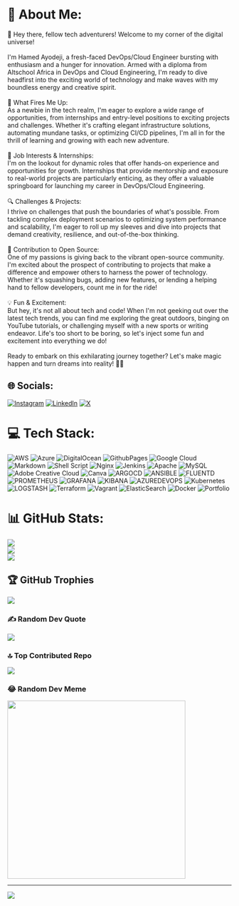 # 💫 About Me:
👋 Hey there, fellow tech adventurers! Welcome to my corner of the digital universe!<br><br>I'm Hamed Ayodeji, a fresh-faced DevOps/Cloud Engineer bursting with enthusiasm and a hunger for innovation. Armed with a diploma from Altschool Africa in DevOps and Cloud Engineering, I'm ready to dive headfirst into the exciting world of technology and make waves with my boundless energy and creative spirit.<br><br>🚀 What Fires Me Up:<br>As a newbie in the tech realm, I'm eager to explore a wide range of opportunities, from internships and entry-level positions to exciting projects and challenges. Whether it's crafting elegant infrastructure solutions, automating mundane tasks, or optimizing CI/CD pipelines, I'm all in for the thrill of learning and growing with each new adventure.<br><br>💼 Job Interests & Internships:<br>I'm on the lookout for dynamic roles that offer hands-on experience and opportunities for growth. Internships that provide mentorship and exposure to real-world projects are particularly enticing, as they offer a valuable springboard for launching my career in DevOps/Cloud Engineering.<br><br>🔍 Challenges & Projects:<br>I thrive on challenges that push the boundaries of what's possible. From tackling complex deployment scenarios to optimizing system performance and scalability, I'm eager to roll up my sleeves and dive into projects that demand creativity, resilience, and out-of-the-box thinking.<br><br>🌟 Contribution to Open Source:<br>One of my passions is giving back to the vibrant open-source community. I'm excited about the prospect of contributing to projects that make a difference and empower others to harness the power of technology. Whether it's squashing bugs, adding new features, or lending a helping hand to fellow developers, count me in for the ride!<br><br>💡 Fun & Excitement:<br>But hey, it's not all about tech and code! When I'm not geeking out over the latest tech trends, you can find me exploring the great outdoors, binging on YouTube tutorials, or challenging myself with a new sports or writing endeavor. Life's too short to be boring, so let's inject some fun and excitement into everything we do!<br><br>Ready to embark on this exhilarating journey together? Let's make magic happen and turn dreams into reality! 🌟✨


## 🌐 Socials:
[![Instagram](https://img.shields.io/badge/Instagram-%23E4405F.svg?logo=Instagram&logoColor=white)](https://instagram.com/qurtana) [![LinkedIn](https://img.shields.io/badge/LinkedIn-%230077B5.svg?logo=linkedin&logoColor=white)](https://linkedin.com/in/qurtana) [![X](https://img.shields.io/badge/X-black.svg?logo=X&logoColor=white)](https://x.com/qurtana) 

# 💻 Tech Stack:
![AWS](https://img.shields.io/badge/AWS-%23FF9900.svg?style=flat&logo=amazon-aws&logoColor=white) ![Azure](https://img.shields.io/badge/azure-%230072C6.svg?style=flat&logo=microsoftazure&logoColor=white) ![DigitalOcean](https://img.shields.io/badge/DigitalOcean-%230167ff.svg?style=flat&logo=digitalOcean&logoColor=white) ![GithubPages](https://img.shields.io/badge/github%20pages-121013?style=flat&logo=github&logoColor=white) ![Google Cloud](https://img.shields.io/badge/GoogleCloud-%234285F4.svg?style=flat&logo=google-cloud&logoColor=white) ![Markdown](https://img.shields.io/badge/markdown-%23000000.svg?style=flat&logo=markdown&logoColor=white) ![Shell Script](https://img.shields.io/badge/shell_script-%23121011.svg?style=flat&logo=gnu-bash&logoColor=white) ![Nginx](https://img.shields.io/badge/nginx-%23009639.svg?style=flat&logo=nginx&logoColor=white) ![Jenkins](https://img.shields.io/badge/jenkins-%232C5263.svg?style=flat&logo=jenkins&logoColor=white) ![Apache](https://img.shields.io/badge/apache-%23D42029.svg?style=flat&logo=apache&logoColor=white) ![MySQL](https://img.shields.io/badge/mysql-%2300000f.svg?style=flat&logo=mysql&logoColor=white) ![Adobe Creative Cloud](https://img.shields.io/badge/Adobe%20Creative%20Cloud-DA1F26.svg?style=flat&logo=Adobe%20Creative%20Cloud&logoColor=white) ![Canva](https://img.shields.io/badge/Canva-%2300C4CC.svg?style=flat&logo=Canva&logoColor=white) ![ARGOCD](https://img.shields.io/badge/argo-EF7B4D.svg?style=flat&logo=argo&logoColor=white&color=%23EF7B4D) ![ANSIBLE](https://img.shields.io/badge/ansible-%231A1918.svg?style=flat&logo=ansible&logoColor=white) ![FLUENTD](https://img.shields.io/badge/fluentd-0E83C8.svg?style=flat&logo=fluentd&logoColor=white&color=%230E83C8) ![PROMETHEUS](https://img.shields.io/badge/prometheus-E6522C.svg?style=flat&logo=prometheus&logoColor=white&color=%23E6522C) ![GRAFANA](https://img.shields.io/badge/grafana-F46800.svg?style=flat&logo=grafana&logoColor=white&color=%23F46800) ![KIBANA](https://img.shields.io/badge/kibana-005571.svg?style=flat&logo=kibana&logoColor=white&color=%23005571) ![AZUREDEVOPS](https://img.shields.io/badge/azuredevops-0078D7.svg?style=flat&logo=azuredevops&logoColor=white&color=%230078D7) ![Kubernetes](https://img.shields.io/badge/kubernetes-%23326ce5.svg?style=flat&logo=kubernetes&logoColor=white) ![LOGSTASH](https://img.shields.io/badge/logstash-005571.svg?style=flat&logo=logstash) ![Terraform](https://img.shields.io/badge/terraform-%235835CC.svg?style=flat&logo=terraform&logoColor=white) ![Vagrant](https://img.shields.io/badge/vagrant-%231563FF.svg?style=flat&logo=vagrant&logoColor=white) ![ElasticSearch](https://img.shields.io/badge/-ElasticSearch-005571?style=flat&logo=elasticsearch) ![Docker](https://img.shields.io/badge/docker-%230db7ed.svg?style=flat&logo=docker&logoColor=white) ![Portfolio](https://img.shields.io/badge/Portfolio-%23000000.svg?style=flat&logo=firefox&logoColor=#FF7139)
# 📊 GitHub Stats:
![](https://github-readme-stats.vercel.app/api?username=Hamed-Ayodeji&theme=dark&hide_border=true&include_all_commits=true&count_private=false)<br/>
![](https://github-readme-streak-stats.herokuapp.com/?user=Hamed-Ayodeji&theme=dark&hide_border=true)<br/>
![](https://github-readme-stats.vercel.app/api/top-langs/?username=Hamed-Ayodeji&theme=dark&hide_border=true&include_all_commits=true&count_private=false&layout=compact)

## 🏆 GitHub Trophies
![](https://github-profile-trophy.vercel.app/?username=Hamed-Ayodeji&theme=radical&no-frame=true&no-bg=false&margin-w=4)

### ✍️ Random Dev Quote
![](https://quotes-github-readme.vercel.app/api?type=horizontal&theme=dark)

### 🔝 Top Contributed Repo
![](https://github-contributor-stats.vercel.app/api?username=Hamed-Ayodeji&limit=5&theme=dark&combine_all_yearly_contributions=true)

### 😂 Random Dev Meme
<img src='https://randommeme-five.vercel.app/' style="height: 400px;"/>

---
[![](https://visitcount.itsvg.in/api?id=Hamed-Ayodeji&icon=5&color=1)](https://visitcount.itsvg.in)

<!-- Proudly created with GPRM ( https://gprm.itsvg.in ) -->